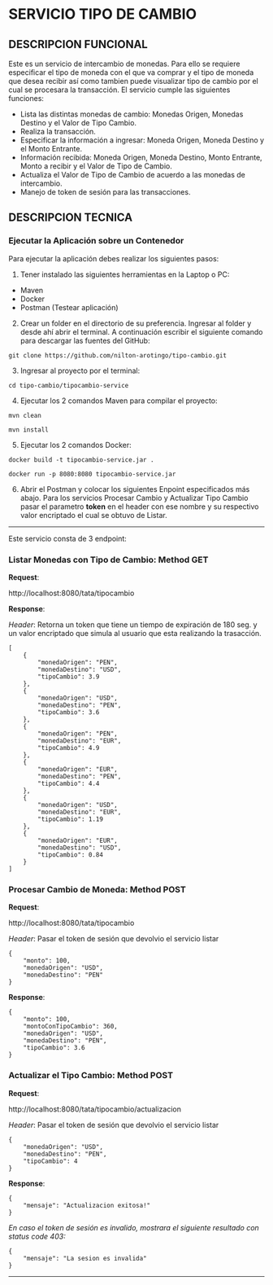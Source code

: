 # SERVICIO TIPO DE CAMBIO

## DESCRIPCION FUNCIONAL
Este es un servicio de intercambio de monedas. Para ello se requiere especificar el tipo de moneda con el que va comprar y el tipo de moneda que desea recibir así como tambien puede visualizar tipo de cambio por el cual se procesara la transacción. El servicio cumple las siguientes funciones:
- Lista las distintas monedas de cambio: Monedas Origen, Monedas Destino y el Valor de Tipo Cambio.
- Realiza la transacción.
 - Especificar la información a ingresar: Moneda Origen, Moneda Destino y el Monto Entrante.
 - Información recibida: Moneda Origen, Moneda Destino, Monto Entrante, Monto a recibir y el Valor de Tipo de Cambio.
- Actualiza el Valor de Tipo de Cambio de acuerdo a las monedas de intercambio.
- Manejo de token de sesión para las transacciones.

## DESCRIPCION TECNICA

### Ejecutar la Aplicación sobre un Contenedor
Para ejecutar la aplicación debes realizar los siguientes pasos:
1. Tener instalado las siguientes herramientas en la Laptop o PC:
 - Maven
 - Docker
 - Postman (Testear aplicación)
2. Crear un folder en el directorio de su preferencia. Ingresar al folder y desde ahí abrir el terminal. A continuación escribir el siguiente comando para descargar las fuentes del GitHub:

 `git clone https://github.com/nilton-arotingo/tipo-cambio.git`
 
3. Ingresar al proyecto por el terminal:

 `cd tipo-cambio/tipocambio-service`

4. Ejecutar los 2 comandos Maven para compilar el proyecto:

 `mvn clean`

 `mvn install`
 
5. Ejecutar los 2 comandos Docker:

 `docker build -t tipocambio-service.jar .`
 
 `docker run -p 8080:8080 tipocambio-service.jar`

6. Abrir el Postman y colocar los siguientes Enpoint especificados más abajo. Para los servicios Procesar Cambio y Actualizar Tipo Cambio pasar el parametro **token** en el header con ese nombre y su respectivo valor encriptado el cual se obtuvo de Listar.

------------



Este servicio consta de 3 endpoint:
### Listar Monedas con Tipo de Cambio: Method **GET**
 **Request**: 

http://localhost:8080/tata/tipocambio
 
 **Response**:
 
 *Header*: Retorna un token que tiene un tiempo de expiración de 180 seg. y un valor encriptado que simula al usuario que esta realizando la trasacción.
 

    [
        {
            "monedaOrigen": "PEN",
            "monedaDestino": "USD",
            "tipoCambio": 3.9
        },
        {
            "monedaOrigen": "USD",
            "monedaDestino": "PEN",
            "tipoCambio": 3.6
        },
        {
            "monedaOrigen": "PEN",
            "monedaDestino": "EUR",
            "tipoCambio": 4.9
        },
        {
            "monedaOrigen": "EUR",
            "monedaDestino": "PEN",
            "tipoCambio": 4.4
        },
        {
            "monedaOrigen": "USD",
            "monedaDestino": "EUR",
            "tipoCambio": 1.19
        },
        {
            "monedaOrigen": "EUR",
            "monedaDestino": "USD",
            "tipoCambio": 0.84
        }
    ]

### Procesar Cambio de Moneda: Method **POST**
 **Request**: 

http://localhost:8080/tata/tipocambio

*Header*: Pasar el token de sesión que devolvio el servicio listar

    {
        "monto": 100,
        "monedaOrigen": "USD",
        "monedaDestino": "PEN"
    }
 
 **Response**:
 

    {
        "monto": 100,
        "montoConTipoCambio": 360,
        "monedaOrigen": "USD",
        "monedaDestino": "PEN",
        "tipoCambio": 3.6
    }

### Actualizar el Tipo Cambio: Method **POST**

**Request**: 

http://localhost:8080/tata/tipocambio/actualizacion

*Header*: Pasar el token de sesión que devolvio el servicio listar

    {
        "monedaOrigen": "USD",
        "monedaDestino": "PEN",
        "tipoCambio": 4
    }

**Response**:

    {
        "mensaje": "Actualizacion exitosa!"
    }

 *En caso el token de sesión es invalido, mostrara el siguiente resultado con status code 403:*


    {
        "mensaje": "La sesion es invalida"
    }

------------
